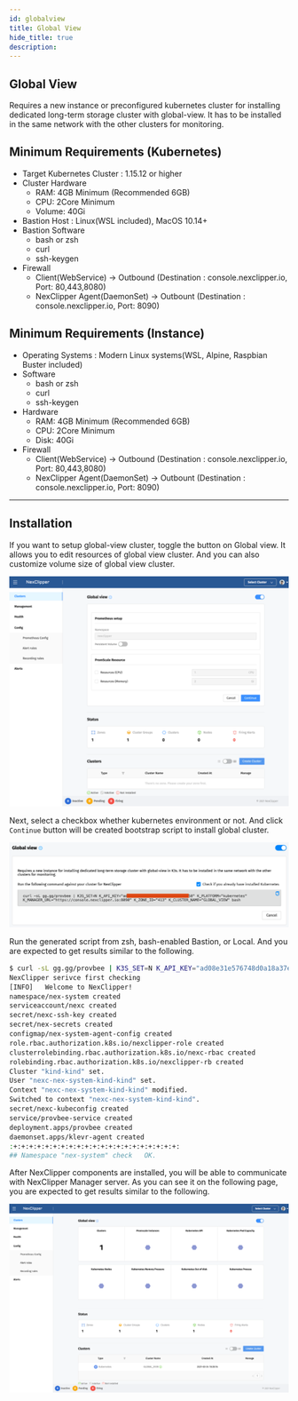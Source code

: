 ```yaml
---
id: globalview
title: Global View
hide_title: true
description:
---
```


## Global View

Requires a new instance or preconfigured kubernetes cluster for installing dedicated long-term storage cluster with global-view. It has to be
installed in the same network with the other clusters for monitoring.

## Minimum Requirements (Kubernetes)

* Target Kubernetes Cluster : 1.15.12 or higher
* Cluster Hardware
  * RAM: 4GB Minimum (Recommended 6GB)
  * CPU: 2Core Minimum
  * Volume: 40Gi
* Bastion Host : Linux(WSL included), MacOS 10.14+
* Bastion Software
  * bash or zsh
  * curl
  * ssh-keygen
* Firewall
  * Client(WebService) -> Outbound (Destination : console.nexclipper.io, Port: 80,443,8080)
  * NexClipper Agent(DaemonSet) -> Outbount (Destination : console.nexclipper.io, Port: 8090)

## Minimum Requirements (Instance)

* Operating Systems : Modern Linux systems(WSL, Alpine, Raspbian Buster included)
* Software
  * bash or zsh
  * curl
  * ssh-keygen
* Hardware
  * RAM: 4GB Minimum (Recommended 6GB)
  * CPU: 2Core Minimum
  * Disk: 40Gi
* Firewall
  * Client(WebService) -> Outbound (Destination : console.nexclipper.io, Port: 80,443,8080)
  * NexClipper Agent(DaemonSet) -> Outbount (Destination : console.nexclipper.io, Port: 8090)
---

## Installation

If you want to setup global-view cluster, toggle the button on Global view. It allows you to edit resources of global view cluster. And you can also customize volume size of global view cluster.  

![globalview](../static/img/nc-start-global.png)

Next, select a checkbox whether kubernetes environment or not. And click `Continue` button will be created bootstrap script to install global cluster.

![globalview-init](../static/img/nc-global-view-init.png)

Run the generated script from zsh, bash-enabled Bastion, or Local. And you are expected to get results similar to the following.

```sh
$ curl -sL gg.gg/provbee | K3S_SET=N K_API_KEY="ad08e31e576748d0a18a37ee1c1b4858" K_PLATFORM="kubernetes" K_MANAGER_URL="https://console.nexclipper.io:8090" K_ZONE_ID="413" K_CLUSTER_NAME="GLOBAL_VIEW" bash
NexClipper serivce first checking
[INFO]   Welcome to NexClipper!
namespace/nex-system created
serviceaccount/nexc created
secret/nexc-ssh-key created
secret/nex-secrets created
configmap/nex-system-agent-config created
role.rbac.authorization.k8s.io/nexclipper-role created
clusterrolebinding.rbac.authorization.k8s.io/nexc-rbac created
rolebinding.rbac.authorization.k8s.io/nexclipper-rb created
Cluster "kind-kind" set.
User "nexc-nex-system-kind-kind" set.
Context "nexc-nex-system-kind-kind" modified.
Switched to context "nexc-nex-system-kind-kind".
secret/nexc-kubeconfig created
service/provbee-service created
deployment.apps/provbee created
daemonset.apps/klevr-agent created
:+:+:+:+:+:+:+:+:+:+:+:+:+:+:+:+:+:+:+:+:+:
## Namespace "nex-system" check	  OK.
```

After NexClipper components are installed, you will be able to communicate with NexClipper Manager server. As you can see it on the following page, you are expected to get results similar to the following.

![globalview-dashboard](../static/img/nc-global-view-dashboard.png)